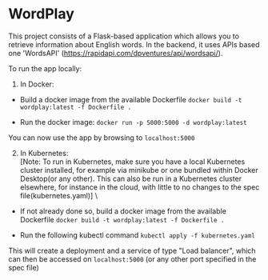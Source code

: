 # WordPlay
This project consists of a Flask-based application which allows you to retrieve information about English words. In the backend, it uses APIs based one 'WordsAPI' (https://rapidapi.com/dpventures/api/wordsapi/).

To run the app locally:

1. In Docker:
- Build a docker image from the available Dockerfile
    `docker build -t wordplay:latest -f Dockerfile .`

- Run the docker image:
    `docker run -p 5000:5000 -d wordplay:latest`

You can now use the app by browsing to `localhost:5000`

2. In Kubernetes: \
    [Note: To run in Kubernetes, make sure you have a local Kubernetes cluster installed, for example via minikube or one bundled within Docker Desktop(or any other). This can also be run in a Kubernetes cluster elsewhere, for instance in the cloud, with little to no changes to the spec file(kubernetes.yaml)] \

- If not already done so, build a docker image from the available Dockerfile
    `docker build -t wordplay:latest -f Dockerfile .`

- Run the following kubectl command
    `kubectl apply -f kubernetes.yaml`

This will create a deployment and a service of type "Load balancer", which can then be accessed on `localhost:5000` (or any other port specified in the spec file)

